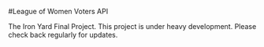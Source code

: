 #League of Women Voters API

The Iron Yard Final Project. This project is under heavy development. Please check back regularly for updates.